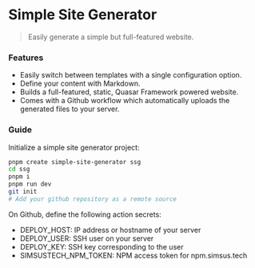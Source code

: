 # Simple Site Generator

> Easily generate a simple but full-featured website.

### Features

- Easily switch between templates with a single configuration option.
- Define your content with Markdown.
- Builds a full-featured, static, Quasar Framework powered website.
- Comes with a Github workflow which automatically uploads the generated files to your server.

### Guide

Initialize a simple site generator project:

```bash
pnpm create simple-site-generator ssg
cd ssg
pnpm i
pnpm run dev
git init
# Add your github repository as a remote source
```

On Github, define the following action secrets:

- DEPLOY_HOST: IP address or hostname of your server
- DEPLOY_USER: SSH user on your server
- DEPLOY_KEY: SSH key corresponding to the user
- SIMSUSTECH_NPM_TOKEN: NPM access token for npm.simsus.tech
